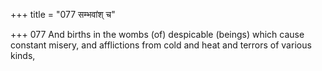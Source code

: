 +++
title = "077 सम्भवांश् च"

+++
077	And births in the wombs (of) despicable (beings) which cause constant misery, and afflictions from cold and heat and terrors of various kinds,